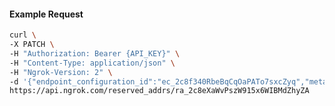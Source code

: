 <!-- Code generated for API Clients. DO NOT EDIT. -->

#### Example Request

```bash
curl \
-X PATCH \
-H "Authorization: Bearer {API_KEY}" \
-H "Content-Type: application/json" \
-H "Ngrok-Version: 2" \
-d '{"endpoint_configuration_id":"ec_2c8f340RbeBqCqOaPATo7sxcZyq","metadata":"{\"proto\": \"ssh\"}"}' \
https://api.ngrok.com/reserved_addrs/ra_2c8eXaWvPszW915x6WIBMdZhyZA
```
